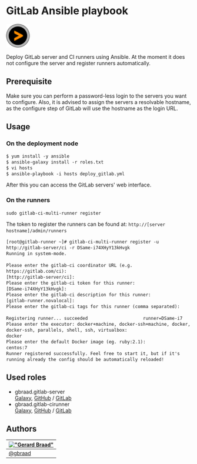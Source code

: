 GitLab Ansible playbook
=======================

!["Prompt"](https://raw.githubusercontent.com/gbraad/assets/gh-pages/icons/prompt-icon-64.png)


Deploy GitLab server and CI runners using Ansible. At the moment it does not
configure the server and register runners automatically.


Prerequisite
------------

Make sure you can perform a password-less login to the servers you want to configure. Also, it is
advised to assign the servers a resolvable hostname, as the configure step of GitLab will use the
hostname as the login URL.


Usage
-----

### On the deployment node

```
$ yum install -y ansible
$ ansible-galaxy install -r roles.txt
$ vi hosts
$ ansible-playbook -i hosts deploy_gitlab.yml
```

After this you can access the GitLab servers' web interface.


### On the runners

```
sudo gitlab-ci-multi-runner register
```

The token to register the runners can be found at: `http://[server hostname]/admin/runners`

```
[root@gitlab-runner ~]# gitlab-ci-multi-runner register -u http://gitlab-server/ci -r DSame-i74XHyY13kHvgk 
Running in system-mode.                            

Please enter the gitlab-ci coordinator URL (e.g. https://gitlab.com/ci):
[http://gitlab-server/ci]: 
Please enter the gitlab-ci token for this runner:
[DSame-i74XHyY13kHvgk]: 
Please enter the gitlab-ci description for this runner:
[gitlab-runner.novalocal]: 
Please enter the gitlab-ci tags for this runner (comma separated):

Registering runner... succeeded                     runner=DSame-i7
Please enter the executor: docker+machine, docker-ssh+machine, docker, docker-ssh, parallels, shell, ssh, virtualbox:
docker
Please enter the default Docker image (eg. ruby:2.1):
centos:7
Runner registered successfully. Feel free to start it, but if it's running already the config should be automatically reloaded!
```


Used roles
----------

  * gbraad.gitlab-server  
    [Galaxy](https://galaxy.ansible.com/gbraad/gitlab-server/), [GitHub](https://github.com/gbraad/ansible-role-gitlab-server) / [GitLab](https://gitlab.com/gbraad/ansible-role-gitlab-server)
  * gbraad.gitlab-cirunner  
    [Galaxy](https://galaxy.ansible.com/gbraad/gitlab-cirunner/), [GitHub](https://github.com/gbraad/ansible-role-gitlab-cirunner) / [GitLab](https://gitlab.com/gbraad/ansible-role-gitlab-cirunner)


Authors
-------

| [!["Gerard Braad"](http://gravatar.com/avatar/e466994eea3c2a1672564e45aca844d0.png?s=60)](http://gbraad.nl "Gerard Braad <me@gbraad.nl>") |
|---|
| [@gbraad](https://twitter.com/gbraad)  |

